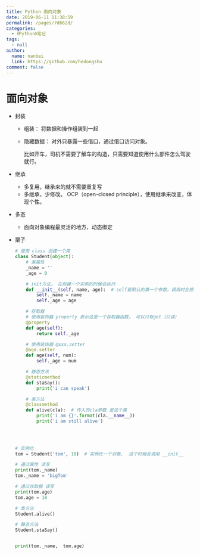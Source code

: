 ```yaml
---
title: Python 面向对象
date: 2019-06-11 11:38:59
permalink: /pages/7d662d/
categories: 
  - 《Python》笔记
tags: 
  - null
author: 
  name: nanbei
  link: https://github.com/hedongshu
comment: false
---
```

# 面向对象

* 封装

  * 组装： 将数据和操作组装到一起

  * 隐藏数据： 对外只暴露一些借口，通过借口访问对象。

    比如开车，司机不需要了解车的构造，只需要知道使用什么部件怎么驾驶就行。

    

* 继承
  * 多复用，继承来的就不需要重复写
  * 多继承，少修改。 OCP（open-closed principle），使用继承来改变，体现个性。



* 多态
  * 面向对象编程最灵活的地方，动态绑定



* 栗子

  ```python
  # 使用 class 创建一个类
  class Student(object):
      # 类属性
      _name = ''
      _age = 0
  
      # init方法， 在创建一个实例的时候会执行
      def __init__(self, name, age):  # self是默认的第一个参数，调用时会把当前实例传入
          self._name = name
          self._age = age
  
      # 存取器
      # 使用装饰器 property 表示这是一个存取器函数， 可以只有get（只读）
      @property
      def age(self):
          return self._age
  
      # 使用装饰器 @xxx.setter
      @age.setter
      def age(self, num):
          self._age = num
  
      # 静态方法
      @staticmethod
      def staSay():
          print('i can speak')
  
      # 类方法
      @classmethod
      def alive(cla):  # 传入的cla参数 是这个类
          print('i am {}'.format(cla.__name__))
          print('i am still alive')
  
  
          
          
  # 实例化
  tom = Student('tom', 10)  # 实例化一个对象,  这个时候会调用 __init__
  
  # 通过属性 读写
  print(tom._name)
  tom._name = 'bigTom'
  
  # 通过存取器 读写
  print(tom.age)
  tom.age = 18
  
  # 类方法
  Student.alive()
  
  # 静态方法
  Student.staSay()
  
  
  print(tom._name,  tom.age)
  
    
  ```

  